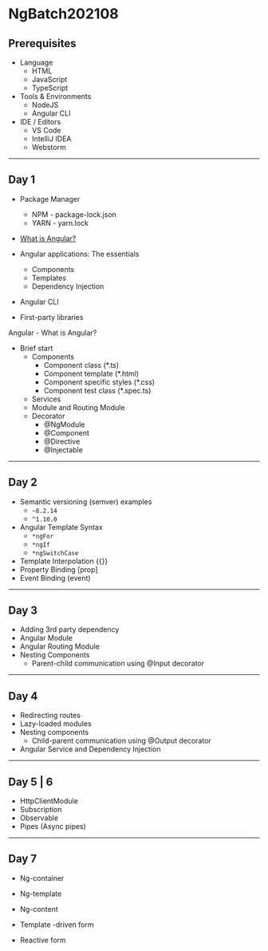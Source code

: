 # NgBatch202108

## Prerequisites

* Language
  * HTML
  * JavaScript
  * TypeScript
* Tools & Environments
  * NodeJS
  * Angular CLI
* IDE / Editors
  * VS Code
  * IntelliJ IDEA
  * Webstorm

---

## Day 1

* Package Manager
  * NPM - package-lock.json
  * YARN - yarn.lock

* [What is Angular?](https://angular.io/guide/what-is-angular)
* Angular applications: The essentials
  * Components
  * Templates
  * Dependency Injection
* Angular CLI
* First-party libraries

Angular - What is Angular?

* Brief start
  * Components
    * Component class (*.ts)
    * Component template (*.html)
    * Component specific styles (*.css)
    * Component test class (*.spec.ts)
  * Services
  * Module and Routing Module
  * Decorator
    * @NgModule
    * @Component
    * @Directive
    * @Injectable
  
---

## Day 2

* Semantic versioning (semver) examples
  * `~8.2.14`
  * `^1.10.0`
* Angular Template Syntax
  * `*ngFor`
  * `*ngIf`
  * `*ngSwitchCase`
* Template Interpolation {{}}
* Property Binding [prop]
* Event Binding (event)

---

## Day 3

* Adding 3rd party dependency
* Angular Module
* Angular Routing Module
* Nesting Components
  * Parent-child communication using @Input decorator

---

## Day 4

* Redirecting routes
* Lazy-loaded modules
* Nesting components
  * Child-parent communication using @Output decorator
* Angular Service and Dependency Injection

---

## Day 5 | 6

* HttpClientModule
* Subscription
* Observable
* Pipes (Async pipes)

---

## Day 7

* Ng-container
* Ng-template
* Ng-content

* Template -driven form
* Reactive form
